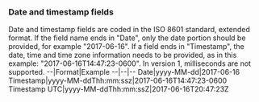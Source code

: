 
### Date and timestamp fields

Date and timestamp fields are coded in the ISO 8601 standard, extended format. If the field name ends in "Date", only the date portion should be provided, for example "2017-06-16". If a field ends in "Timestamp", the date, time and time zone information needs to be provided, as in this example: "2017-06-16T14:47:23-0600". In version 1, milliseconds are not supported.
--|Format|Example
--|--|--
Date|yyyy-MM-dd|2017-06-16
Timestamp|yyyy-MM-ddThh:mm:ssz|2017-06-16T14:47:23-0600
Timestamp UTC|yyyy-MM-ddThh:mm:ssZ|2017-06-16T20:47:23Z
